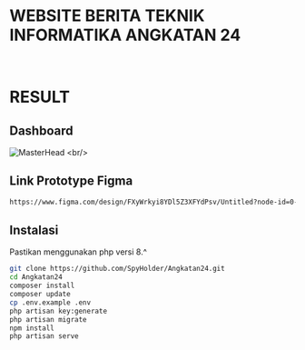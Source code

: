 # WEBSITE BERITA TEKNIK INFORMATIKA ANGKATAN 24
<br/>

# RESULT
## Dashboard
![MasterHead]([https://ibb.co/nVHqfv3](https://github.com/SpyHolder/Angkatan24/blob/master/asset%20readMe/dashboard.gif))
<br/>

## Link Prototype Figma
```bash
https://www.figma.com/design/FXyWrkyi8YDl5Z3XFYdPsv/Untitled?node-id=0-1&p=f&t=72R5NoMPJaqN4pt1-0
```

## Instalasi
Pastikan menggunakan php versi 8.^

```bash
git clone https://github.com/SpyHolder/Angkatan24.git
cd Angkatan24
composer install
composer update
cp .env.example .env
php artisan key:generate
php artisan migrate
npm install
php artisan serve
```
